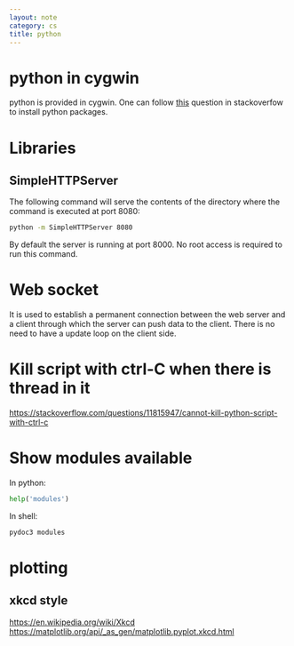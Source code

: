 ```yaml
---
layout: note
category: cs
title: python
---
```


# python in cygwin

python is provided in cygwin. One can follow
[this](http://stackoverflow.com/questions/18641438/installing-pip-3-2-on-cygwin)
question in stackoverfow to install python packages.

# Libraries

## SimpleHTTPServer

The following command will serve the contents of the directory where the command is executed at port 8080:

~~~sh
python -m SimpleHTTPServer 8080
~~~

By default the server is running at port 8000. No root access is required to run this command.

# Web socket

It is used to establish a permanent connection between the web server and a client through which the server can push data to the client. There is no need to have a update loop on the client side.

# Kill script with ctrl-C when there is thread in it

<https://stackoverflow.com/questions/11815947/cannot-kill-python-script-with-ctrl-c>

# Show modules available
In python:
```py
help('modules')
```

In shell:
```sh
pydoc3 modules
```

# plotting
## xkcd style

<https://en.wikipedia.org/wiki/Xkcd>
<https://matplotlib.org/api/_as_gen/matplotlib.pyplot.xkcd.html>
